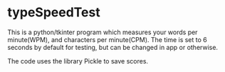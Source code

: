 # typeSpeedTest

This is a python/tkinter program which measures your words per minute(WPM), and characters per minute(CPM).
The time is set to 6 seconds by default for testing, but can be changed in app or otherwise.

The code uses the library Pickle to save scores. 
